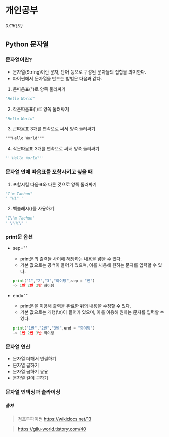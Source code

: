# 개인공부

###### 07.16(토)

## Python 문자열

### 문자열이란?
- 문자열(String)이란 문자, 단어 등으로 구성된 문자들의 집합을 의미한다.
- 파이썬에서 문자열을 만드는 방법은 다음과 같다.

1. 큰따옴표(")로 양쪽 둘러싸기

```python
"Hello World"
```

2. 작은따옴표(')로 양쪽 둘러싸기
```python
'Hello World'
```

3. 큰따옴표 3개를 연속으로 써서 양쪽 둘러싸기
```ptrhon
"""Hello World"""
```

4. 작은따옴표 3개를 연속으로 써서 양쪽 둘러싸기
```python
'''Hello World'''
```


### 문자열 안에 따옴표를 포함시키고 싶을 때
1. 포함시킬 따옴표와 다른 것으로 양쪽 둘러싸기
```python
"I'm Taehun"
' "Hi" '
```
2. 백슬래시(\)를 사용하기
```python
'I\'m Taehun'
' \"Hi\" '
```
### print문 옵션
- sep=""
    - print문의 출력들 사이에 해당하는 내용을 넣을 수 있다.
    - 기본 값으로는 공백이 들어가 있으며, 이를 사용해 원하는 문자를 입력할 수 있다.
    ```python
    print("1","2","3","화이팅",sep = "반")
    -> 1반 2반 3반 화이팅
    ```

- end=""
    - print문을 이용해 출력을 완료한 뒤의 내용을 수정할 수 있다.
    - 기본 값으로는 개행(\n)이 들어가 있으며, 이를 이용해 원하는 문자를 입력할 수 있다.
    ```python
    print("1반","2반","3반",end = "화이팅")
    -> 1반 2반 3반 화이팅
    ```

### 문자열 연산
- 문자열 더해서 연결하기
- 문자열 곱하기
- 문자열 곱하기 응용
- 문자열 길이 구하기

### 문자열 인덱싱과 슬라이싱

##### 출처
> 점프투파이썬
> https://wikidocs.net/13

> https://gilu-world.tistory.com/40